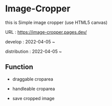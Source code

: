 # Image-Cropper

this is Simple image cropper (use HTML5 canvas)

URL : https://image-cropper.pages.dev/

develop : 2022-04-05 ~

distribution : 2022-04-05 ~

## Function

- draggable croparea

- handleable croparea

- save cropped image
